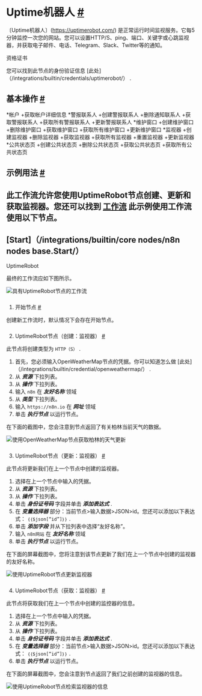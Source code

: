 


 Uptime机器人
 [#](#uptimerobot "永久链接")
=================================================



〔Uptime机器人〕(https://uptimerobot.com/) 
 是正常运行时间监视服务。它每5分钟监控一次您的网站。您可以设置HTTP/S、ping、端口、关键字或心跳监视器，并获取电子邮件、电话、Telegram、Slack、Twitter等的通知。
 




 资格证书
 



 您可以找到此节点的身份验证信息
 [此处]（/integrations/builtin/credentials/uptimerobot/）
 .
 




 基本操作
 [#](#基本操作 "永久链接")
-----------------------------------------------------------


*帐户
	+获取帐户详细信息
*警报联系人
	+创建警报联系人
	+删除通知联系人
	+获取警报联系人
	+获取所有警报联系人
	+更新警报联系人
*维护窗口
	+创建维护窗口
	+删除维护窗口
	+获取维护窗口
	+获取所有维护窗口
	+更新维护窗口
*监视器
	+创建监视器
	+删除监视器
	+获取监视器
	+获取所有监视器
	+重置监视器
	+更新监视器
*公共状态页
	+创建公共状态页
	+删除公共状态页
	+获取公共状态页
	+获取所有公共状态页



 示例用法
 [#](#示例用法 "永久链接")
-----------------------------------------------------



 此工作流允许您使用UptimeRobot节点创建、更新和获取监视器。您还可以找到
 [工作流](https://n8n.io/workflows/1112) 
 此示例使用工作流使用以下节点。
-
 [Start]（/integrations/builtin/core nodes/n8n nodes base.Start/）
 -
 UptimeRobot




 最终的工作流应如下图所示。
 



![具有UptimeRobot节点的工作流](https://d33wubrfki0l68.cloudfront.net/ba7550429b2a6801cd11b689e390329f30e07b6c/5f5e3/_images/integrations/builtin/app-nodes/uptimerobot/workflow.png)



### 
 1. 开始节点
 [#](#1-start-node "永久链接")



 创建新工作流时，默认情况下会存在开始节点。
 


### 
 2. UptimeRobot节点（创建：监视器）
 [#](#2-uptimerobot-node-create-monitor "永久链接")



 此节点将创建类型为
 `HTTP（S）`
 .
 


1. 首先，您必须输入OpenWeatherMap节点的凭据。你可以知道怎么做
 [此处]（/integrations/builtin/credential/openweathermap/）
 .
2. 从
 ***资源***
 下拉列表。
3. 从
 ***操作***
 下拉列表。
4. 输入
 `n8n`
 在
 ***友好名称***
 领域
5. 从
 ***类型***
 下拉列表。
6. 输入
 `https://n8n.io` 
 在
 ***网址***
 领域
7. 单击
 ***执行节点***
 以运行节点。



 在下面的截图中，您会注意到节点返回了有关柏林当前天气的数据。
 



![使用OpenWeatherMap节点获取柏林的天气更新](https://d33wubrfki0l68.cloudfront.net/69da2bc396a25073060373a39f04d18a554443b1/3c96a/_images/integrations/builtin/app-nodes/uptimerobot/uptimerobot_node.png)



### 
 3. UptimeRobot节点（更新：监视器）
 [#](#3-uptimerobot-node-update-monitor "永久链接")



 此节点将更新我们在上一个节点中创建的监视器。
 


1. 选择在上一个节点中输入的凭据。
2. 从
 ***资源***
 下拉列表。
3. 从
 ***操作***
 下拉列表。
4. 单击
 ***身份证号码***
 字段并单击
 ***添加表达式***
 .
5. 在
 ***变量选择器***
 部分：当前节点>输入数据>JSON>id。您还可以添加以下表达式：
 `｛｛$json[“id”]｝｝`
 .
6. 单击
 ***添加字段***
 并从下拉列表中选择“友好名称”。
7. 输入
 `n8n网站`
 在
 ***友好名称***
 领域
8. 单击
 ***执行节点***
 以运行节点。



 在下面的屏幕截图中，您将注意到该节点更新了我们在上一个节点中创建的监视器的友好名称。
 



![使用UptimeRobot节点更新监视器](https://d33wubrfki0l68.cloudfront.net/1bb1c95c5ea599c97cefd954e938d8587ddcf050/13b08/_images/integrations/builtin/app-nodes/uptimerobot/uptimerobot1_node.png)



### 
 4. UptimeRobot节点（获取：监视器）
 [#](#4-uptimerobot-node-get-monitor "永久链接")



 此节点将获取我们在上一个节点中创建的监控器的信息。
 


1. 选择在上一个节点中输入的凭据。
2. 从
 ***资源***
 下拉列表。
3. 从
 ***操作***
 下拉列表。
4. 单击
 ***身份证号码***
 字段并单击
 ***添加表达式***
 .
5. 在
 ***变量选择器***
 部分：当前节点>输入数据>JSON>id。您还可以添加以下表达式：
 `｛｛$json[“id”]｝｝`
 .
6. 单击
 ***执行节点***
 以运行节点。



 在下面的屏幕截图中，您会注意到节点返回了我们之前创建的监视器的信息。
 



![使用UptimeRobot节点检索监视器的信息](https://d33wubrfki0l68.cloudfront.net/3f947d3fe1fa5fb4acddf5ac17e1bb356e13d3ac/fe1fc/_images/integrations/builtin/app-nodes/uptimerobot/uptimerobot2_node.png)





